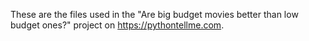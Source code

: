 These are the files used in the "Are big budget movies better than low budget ones?" project on https://pythontellme.com.
